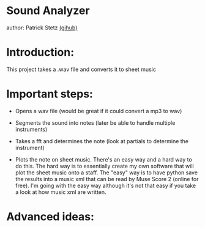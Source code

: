 # Sound Analyzer

author: Patrick Stetz [(gihub)](https://github.com/pstetz)

# Introduction:

This project takes a .wav file and converts it to sheet music

# Important steps:

- Opens a wav file (would be great if it could convert a mp3 to wav)

- Segments the sound into notes (later be able to handle multiple instruments)

- Takes a fft and determines the note (look at partials to determine the instrument)

- Plots the note on sheet music.  There's an easy way and a hard way to do this.  The hard way is to essentially create my own software that will plot the sheet music onto a staff.  The "easy" way is to have python save the results into a music xml that can be read by Muse Score 2 (online for free).  I'm going with the easy way although it's not that easy if you take a look at how music xml are written.

# Advanced ideas:



